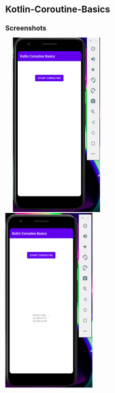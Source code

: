# Kotlin-Coroutine-Basics


## Screenshots
<img height=550 width=275 src="https://github.com/sanxy/Kotlin-Coroutine-Basics/blob/master/screenshot/1.png" hspace=24><img height=550 width=275 src="https://github.com/sanxy/Kotlin-Coroutine-Basics/blob/master/screenshot/2.png"/> 
